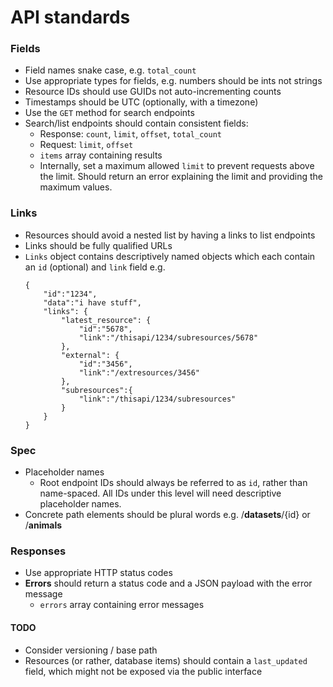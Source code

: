 API standards
=============

### Fields

  * Field names snake case, e.g. `total_count`
  * Use appropriate types for fields, e.g. numbers should be ints not strings
  * Resource IDs should use GUIDs not auto-incrementing counts
  * Timestamps should be UTC (optionally, with a timezone)
  * Use the `GET` method for search endpoints
  * Search/list endpoints should contain consistent fields:
    * Response: `count`, `limit`, `offset`, `total_count`
    * Request: `limit`, `offset`
    * `items` array containing results
    * Internally, set a maximum allowed `limit` to prevent requests above
        the limit. Should return an error explaining the limit and providing the
        maximum values.


### Links
* Resources should avoid a nested list by having a links to list endpoints
* Links should be fully qualified URLs
* `Links` object contains descriptively named objects which each contain
  an `id` (optional) and `link` field e.g.
  ```
  {  
      "id":"1234",
      "data":"i have stuff",
      "links": {  
          "latest_resource": {  
              "id":"5678",
              "link":"/thisapi/1234/subresources/5678"
          },
          "external": {  
              "id":"3456",
              "link":"/extresources/3456"
          },
          "subresources":{
              "link":"/thisapi/1234/subresources"
          }
      }
  }
  ```

### Spec
  * Placeholder names
      * Root endpoint IDs should always be referred to as `id`, rather than
        name-spaced. All IDs under this level will need descriptive placeholder
        names.
  * Concrete path elements should be plural words e.g. /**datasets**/{id} or /**animals**


### Responses
  * Use appropriate HTTP status codes
  * **Errors** should return a status code and a JSON payload with the error message
      * `errors` array containing error messages


#### TODO

* Consider versioning / base path
* Resources (or rather, database items) should contain a `last_updated` field, which might not be exposed via the public interface
